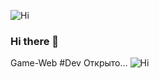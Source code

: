 ![Hi](https://github.githubassets.com/images/mona-whisper.gif)
### Hi there 🔭
Game-Web #Dev Открыто...
![Hi](https://octodex.github.com/images/dojocat.jpg)
<!--
**JFounder/JFounder** is a ✨ _special_ ✨ repository because its `README.md` (this file) appears on your GitHub profile.

Here are some ideas to get you started:

- 🔭 I’m currently working on ...
- 🌱 I’m currently learning ...
- 👯 I’m looking to collaborate on ...
- 🤔 I’m looking for help with ...
- 💬 Ask me about ...
- 📫 How to reach me: ...
- 😄 Pronouns: ...
- ⚡ Fun fact: ...
-->
